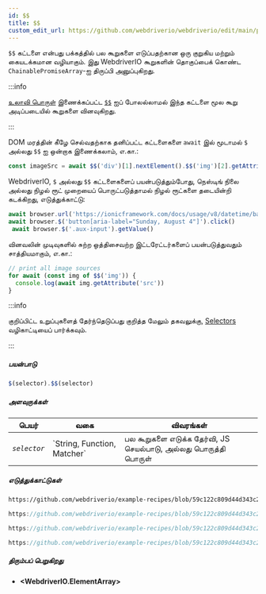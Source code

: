 ```yaml
---
id: $$
title: $$
custom_edit_url: https://github.com/webdriverio/webdriverio/edit/main/packages/webdriverio/src/commands/element/$$.ts
---
```


`$$` கட்டளை என்பது பக்கத்தில் பல கூறுகளை எடுப்பதற்கான ஒரு குறுகிய மற்றும் கையடக்கமான வழியாகும்.
இது WebdriverIO கூறுகளின் தொகுப்பைக் கொண்ட `ChainablePromiseArray`-ஐ திருப்பி அனுப்புகிறது.

:::info

[உலாவி பொருள்](/docs/api/browser) இணைக்கப்பட்ட [`$$`](/docs/api/browser/$$) ஐப் போலல்லாமல்
இந்த கட்டளை மூல கூறு அடிப்படையில் கூறுகளை வினவுகிறது.

:::

DOM மரத்தின் கீழே செல்வதற்காக தனிப்பட்ட கட்டளைகளை `await` இல் மூடாமல் `$` அல்லது `$$` ஐ ஒன்றாக இணைக்கலாம், எ.கா.:

```js
const imageSrc = await $$('div')[1].nextElement().$$('img')[2].getAttribute('src')
```

WebdriverIO, `$` அல்லது `$$` கட்டளைகளைப் பயன்படுத்தும்போது, நெஸ்டிங் நிலை அல்லது
நிழல் ரூட் முறையைப் பொருட்படுத்தாமல் நிழல் ரூட்களை தடையின்றி கடக்கிறது, எடுத்துக்காட்டு:

```js
await browser.url('https://ionicframework.com/docs/usage/v8/datetime/basic/demo.html?ionic:mode=md')
await browser.$('button[aria-label="Sunday, August 4"]').click()
 await browser.$('.aux-input').getValue()
```

வினவலின் முடிவுகளில் சுற்ற ஒத்திசைவற்ற இட்டரேட்டர்களைப் பயன்படுத்துவதும் சாத்தியமாகும், எ.கா.:

```js
// print all image sources
for await (const img of $$('img')) {
  console.log(await img.getAttribute('src'))
}
```

:::info

குறிப்பிட்ட உறுப்புகளைத் தேர்ந்தெடுப்பது குறித்த மேலும் தகவலுக்கு, [Selectors](/docs/selectors) வழிகாட்டியைப் பார்க்கவும்.

:::

##### பயன்பாடு

```js
$(selector).$$(selector)
```

##### அளவுருக்கள்

<table>
  <thead>
    <tr>
      <th>பெயர்</th><th>வகை</th><th>விவரங்கள்</th>
    </tr>
  </thead>
  <tbody>
    <tr>
      <td><code><var>selector</var></code></td>
      <td>`String, Function, Matcher`</td>
      <td>பல கூறுகளை எடுக்க தேர்வி, JS செயல்பாடு, அல்லது பொருத்தி பொருள்</td>
    </tr>
  </tbody>
</table>

##### எடுத்துக்காட்டுகள்

```html reference title="example.html" useHTTPS
https://github.com/webdriverio/example-recipes/blob/59c122c809d44d343c231bde2af7e8456c8f086c/queryElements/example.html
```

```js reference title="multipleElements.js" useHTTPS
https://github.com/webdriverio/example-recipes/blob/59c122c809d44d343c231bde2af7e8456c8f086c/queryElements/multipleElements.js#L6-L7
```

```js reference title="multipleElements.js" useHTTPS
https://github.com/webdriverio/example-recipes/blob/59c122c809d44d343c231bde2af7e8456c8f086c/queryElements/multipleElements.js#L15-L24
```

```js reference title="multipleElements.js" useHTTPS
https://github.com/webdriverio/example-recipes/blob/59c122c809d44d343c231bde2af7e8456c8f086c/queryElements/multipleElements.js#L32-L39
```

##### திரும்பப் பெறுகிறது

- **&lt;WebdriverIO.ElementArray&gt;**